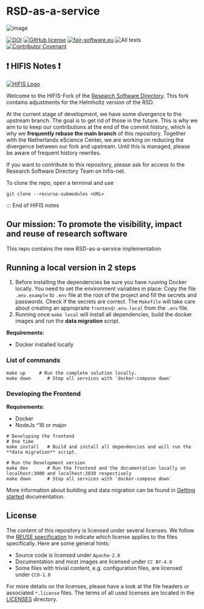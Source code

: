 <!--
SPDX-FileCopyrightText: 2021 - 2022 Dusan Mijatovic (dv4all)
SPDX-FileCopyrightText: 2021 - 2022 Ewan Cahen (Netherlands eScience Center) <e.cahen@esciencecenter.nl>
SPDX-FileCopyrightText: 2021 - 2022 Jason Maassen (Netherlands eScience Center) <j.maassen@esciencecenter.nl>
SPDX-FileCopyrightText: 2021 - 2022 Netherlands eScience Center
SPDX-FileCopyrightText: 2021 - 2022 dv4all
SPDX-FileCopyrightText: 2021 Jesús García Gonzalez (Netherlands eScience Center) <j.g.gonzalez@esciencecenter.nl>
SPDX-FileCopyrightText: 2022 Christian Meeßen (GFZ) <christian.meessen@gfz-potsdam.de>
SPDX-FileCopyrightText: 2022 Helmholtz Centre Potsdam - GFZ German Research Centre for Geosciences

SPDX-License-Identifier: CC-BY-4.0
-->

# RSD-as-a-service

![image](https://user-images.githubusercontent.com/4195550/136156498-736f915f-7623-43d2-8678-f30b06563a38.png)

[![DOI](https://zenodo.org/badge/413814951.svg)](https://zenodo.org/badge/latestdoi/413814951)
[![GitHub license](https://img.shields.io/badge/license-Apache--2.0%20-blue.svg)](https://github.com/research-software-directory/RSD-as-a-service/blob/main/LICENSE)
[![fair-software.eu](https://img.shields.io/badge/fair--software.eu-%E2%97%8F%20%20%E2%97%8F%20%20%E2%97%8B%20%20%E2%97%8F%20%20%E2%97%8B-orange)](https://fair-software.eu)
![All tests](https://github.com/research-software-directory/RSD-as-a-service/actions/workflows/tests_main.yml/badge.svg)
[![Contributor Covenant](https://img.shields.io/badge/Contributor%20Covenant-2.1-4baaaa.svg)](code_of_conduct.md)

## :exclamation: HIFIS Notes :exclamation:

[![HIFIS Logo](https://user-images.githubusercontent.com/14222414/180852856-72f5c1b5-b3e8-40fd-a5b7-593408067a13.png)](https://hifis.net)

Welcome to the HIFIS-Fork of the [Research Software Directory](https://github.com/research-software-directory/RSD-as-a-service). This fork contains adjustments for the Helmholtz version of the RSD.

At the current stage of development, we have some divergence to the upstream branch. The goal is to get rid of those in the future. This is why we aim to to keep our contributions at the end of the commit history, which is why we **frequently rebase the main branch** of this repository. Together with the Netherlands eScience Center, we are working on reducing the divergence between our fork and upstream. Until this is managed, please be aware of frequent history rewrites.

If you want to contribute to this repository, please ask for access to the Research Software Directory Team on hifis-net.

To clone the repo, open a terminal and use

```
git clone --recurse-submodules <URL>
```

::: End of HIFIS notes

## Our mission: To promote the visibility, impact and reuse of research software

This repo contains the new RSD-as-a-service implementation

## Running a local version in 2 steps

1. Before installing the dependencies be sure you have ruuning Docker locally. You need to set the environment variables in place:
Copy the file `.env.example` to `.env` file at the root of the project
and fill the secrets and passwords. Check if the secrets are correct.
The `Makefile` will take care about creating an appropraite `frontend/.env.local`
from the `.env` file.
2. Running once `make local` will install all dependencies, build the docker images and run the **data migration** script.

**Requirements:**

- Docker installed locally

### List of commands

```shell
make up     # Run the complete solution locally.
make down      # Stop all services with `docker-compose down`
```

### Developing the Frontend

**Requirements:**

- Docker
- NodeJs ^16 or major

```shell
# Developing the frontend
# One time
make install   # Build and install all dependencies and will run the **data migration** script.

# Run the Development version
make dev       # Run the frontend and the documentation locally on localhost:3000 and localhost:3030 respectively
make down      # Stop all services with `docker-compose down`
```

More information about building and data migration can be found in [Getting started](https://research-software-directory.github.io/RSD-as-a-service/getting-started.html) documentation.

## License

The content of this repository is licensed under several licenses. We follow the [REUSE specification](https://reuse.software/) to indicate which license applies to the files specifically. Here are some general hints:

- Source code is licensed under `Apache-2.0`
- Documentation and most images are licensed under `CC BY-4.0`
- Some files with trivial content, e.g. configuration files, are licensed under `CC0-1.0`

For more details on the licenses, please have a look at the file headers or associated `*.license` files. The terms of all used licenses are located in the [LICENSES](./LICENSES/) directory.
